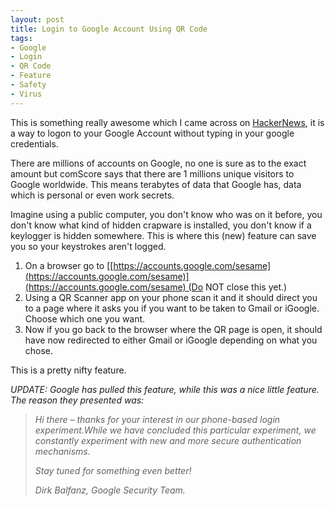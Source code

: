 ```yaml
---
layout: post
title: Login to Google Account Using QR Code
tags:
- Google
- Login
- QR Code
- Feature
- Safety
- Virus
---
```

This is something really awesome which I came across on [HackerNews](http://news.ycombinator.com/item?id=3469692), it is a way to logon to your Google Account without typing in your google credentials.

There are millions of accounts on Google, no one is sure as to the exact amount but comScore says that there are 1 millions unique visitors to Google worldwide. This means terabytes of data that Google has, data which is personal or even work secrets.

Imagine using a public computer, you don't know who was on it before, you don't know what kind of hidden crapware is installed, you don't know if a keylogger is hidden somewhere. This is where this (new) feature can save you so your keystrokes aren't logged.

  1. On a browser go to [[https://accounts.google.com/sesame](https://accounts.google.com/sesame)](https://accounts.google.com/sesame) (Do NOT close this yet.)
  2. Using a QR Scanner app on your phone scan it and it should direct you to a page where it asks you if you want to be taken to Gmail or iGoogle. Choose which one you want.
  3. Now if you go back to the browser where the QR page is open, it should have now redirected to either Gmail or iGoogle depending on what you chose.

This is a pretty nifty feature.

_UPDATE: Google has pulled this feature, while this was a nice little feature. The reason they presented was:_

> _Hi there – thanks for your interest in our phone-based login experiment.While we have concluded this particular experiment, we constantly experiment with new and more secure authentication mechanisms._
>
> _Stay tuned for something even better!_
>
> _Dirk Balfanz, Google Security Team._


